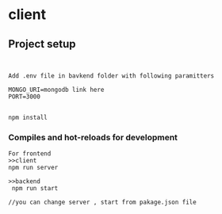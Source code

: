 # client

## Project setup
```


Add .env file in bavkend folder with following paramitters

MONGO_URI=mongodb link here
PORT=3000


npm install
```

### Compiles and hot-reloads for development
```
For frontend 
>>client
npm run server

>>backend
 npm run start

//you can change server , start from pakage.json file